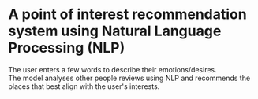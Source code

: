 # A point of interest recommendation system using Natural Language Processing (NLP)
The user enters a few words to describe their emotions/desires.
<br/>The model analyses other people reviews using NLP and recommends the places that best align with the user's interests.
